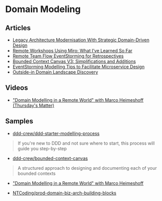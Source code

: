 # Domain Modeling

## Articles

- [Legacy Architecture Modernisation With Strategic Domain-Driven Design](https://medium.com/nick-tune-tech-strategy-blog/legacy-architecture-modernisation-with-strategic-domain-driven-design-3e7c05bb383f)
- [Remote Workshops Using Miro: What I’ve Learned So Far](https://medium.com/nick-tune-tech-strategy-blog/remote-workshops-using-miro-what-ive-learned-so-far-849391f0412b)
- [Remote Team Flow EventStorming for Retrospectives](https://medium.com/nick-tune-tech-strategy-blog/remote-team-flow-eventstorming-for-retrospectives-a8ea33cdb277)
- [Bounded Context Canvas V3: Simplifications and Additions](https://medium.com/nick-tune-tech-strategy-blog/bounded-context-canvas-v2-simplifications-and-additions-229ed35f825f)
- [EventStorming Modelling Tips to Facilitate Microservice Design](https://medium.com/nick-tune-tech-strategy-blog/eventstorming-modelling-tips-to-facilitate-microservice-design-1b1b0b838efc)
- [Outside-in Domain Landscape Discovery](https://medium.com/nick-tune-tech-strategy-blog/outside-in-domain-landscape-discovery-3ec88aeb70db)


## Videos
- ["Domain Modelling in a Remote World" with Marco Heimeshoff (Thursday's Matter)](https://www.youtube.com/watch?v=jdU_iTBP2Qs)

## Samples

- [ddd-crew/ddd-starter-modelling-process](https://github.com/ddd-crew/ddd-starter-modelling-process)
> If you're new to DDD and not sure where to start, this process will guide you step-by-step

- [ddd-crew/bounded-context-canvas](https://github.com/ddd-crew/bounded-context-canvas)
> A structured approach to designing and documenting each of your bounded contexts

- ["Domain Modelling in a Remote World" with Marco Heimeshoff](https://miro.com/app/board/o9J_lSf4hpY=/)

- [NTCoding/prod-domain-biz-arch-building-blocks](https://github.com/NTCoding/prod-domain-biz-arch-building-blocks)